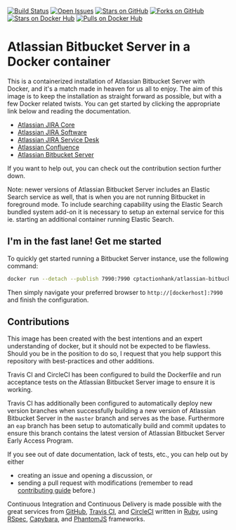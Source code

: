 [![Build Status](https://img.shields.io/circleci/project/cptactionhank/docker-atlassian-bitbucket.svg)](https://circleci.com/gh/cptactionhank/docker-atlassian-bitbucket) [![Open Issues](https://img.shields.io/github/issues/cptactionhank/docker-atlassian-bitbucket.svg)](https://github.com/cptactionhank/docker-atlassian-bitbucket/issues) [![Stars on GitHub](https://img.shields.io/github/stars/cptactionhank/docker-atlassian-bitbucket.svg)](https://github.com/cptactionhank/docker-atlassian-bitbucket/stargazers) [![Forks on GitHub](https://img.shields.io/github/forks/cptactionhank/docker-atlassian-bitbucket.svg)](https://github.com/cptactionhank/docker-atlassian-bitbucket/network) [![Stars on Docker Hub](https://img.shields.io/docker/stars/cptactionhank/atlassian-bitbucket.svg)](https://hub.docker.com/r/cptactionhank/atlassian-bitbucket/) [![Pulls on Docker Hub](https://img.shields.io/docker/pulls/cptactionhank/atlassian-bitbucket.svg)](https://hub.docker.com/r/cptactionhank/atlassian-bitbucket/)

# Atlassian Bitbucket Server in a Docker container

This is a containerized installation of Atlassian Bitbucket Server with Docker, and it's a match made in heaven for us all to enjoy. The aim of this image is to keep the installation as straight forward as possible, but with a few Docker related twists. You can get started by clicking the appropriate link below and reading the documentation.

* [Atlassian JIRA Core](https://cptactionhank.github.io/docker-atlassian-jira)
* [Atlassian JIRA Software](https://cptactionhank.github.io/docker-atlassian-jira-software)
* [Atlassian JIRA Service Desk](https://cptactionhank.github.io/docker-atlassian-service-desk)
* [Atlassian Confluence](https://cptactionhank.github.io/docker-atlassian-confluence)
* [Atlassian Bitbucket Server](https://cptactionhank.github.io/docker-atlassian-bitbucket)

If you want to help out, you can check out the contribution section further down.

Note: newer versions of Atlassian Bitbucket Server includes an Elastic Search service as well, that is when you are not running Bitbucket in foreground mode. To include searching capability using the Elastic Search bundled system add-on it is necessary to setup an external service for this ie. starting an additional container running Elastic Search.

## I'm in the fast lane! Get me started

To quickly get started running a Bitbucket Server instance, use the following command:
```bash
docker run --detach --publish 7990:7990 cptactionhank/atlassian-bitbucket:latest
```

Then simply navigate your preferred browser to `http://[dockerhost]:7990` and finish the configuration.

## Contributions

This image has been created with the best intentions and an expert understanding of docker, but it should not be expected to be flawless. Should you be in the position to do so, I request that you help support this repository with best-practices and other additions.

Travis CI and CircleCI has been configured to build the Dockerfile and run acceptance tests on the Atlassian Bitbucket Server image to ensure it is working.

Travis CI has additionally been configured to automatically deploy new version branches when successfully building a new version of Atlassian Bitbucket Server in the `master` branch and serves as the base. Furthermore an `eap` branch has been setup to automatically build and commit updates to ensure this branch contains the latest version of Atlassian Bitbucket Server Early Access Program.

If you see out of date documentation, lack of tests, etc., you can help out by either
- creating an issue and opening a discussion, or
- sending a pull request with modifications (remember to read [contributing guide](https://github.com/cptactionhank/docker-atlassian-bitbucket/blob/master/CONTRIBUTING.md) before.)

Continuous Integration and Continuous Delivery is made possible with the great services from [GitHub](https://github.com), [Travis CI](https://travis-ci.org/), and [CircleCI](https://circleci.com/) written in [Ruby](https://www.ruby-lang.org/), using [RSpec](http://rspec.info/), [Capybara](https://jnicklas.github.io/capybara/), and [PhantomJS](http://phantomjs.org/) frameworks.
